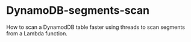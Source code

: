 # DynamoDB-segments-scan
How to scan a DynamodDB table faster using threads to scan segments from a Lambda function.
